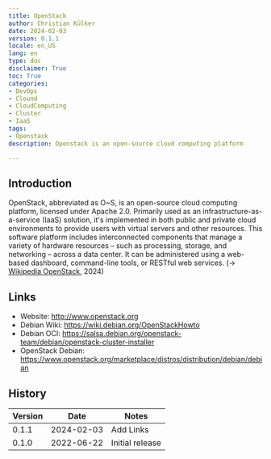 ```yaml
---
title: OpenStack
author: Christian Külker
date: 2024-02-03
version: 0.1.1
locale: en_US
lang: en
type: doc
disclaimer: True
toc: True
categories:
- DevOps
- Clound
- CloudComputing
- Cluster
- IaaS
tags:
- Openstack
description: Openstack is an open-source cloud computing platform

---
```


## Introduction

OpenStack, abbreviated as O~S, is an open-source cloud computing platform,
licensed under Apache 2.0. Primarily used as an infrastructure-as-a-service
(IaaS) solution, it's implemented in both public and private cloud environments
to provide users with virtual servers and other resources. This software
platform includes interconnected components that manage a variety of hardware
resources – such as processing, storage, and networking – across a data center.
It can be administered using a web-based dashboard, command-line tools, or
RESTful web services. (→ [Wikipedia OpenStack], 2024)

[Wikipedia OpenStack]: https://en.wikipedia.org/wiki/OpenStack

## Links

- Website: <http://www.openstack.org>
- Debian Wiki: <https://wiki.debian.org/OpenStackHowto>
- Debian OCI: <https://salsa.debian.org/openstack-team/debian/openstack-cluster-installer>
- OpenStack Debian: <https://www.openstack.org/marketplace/distros/distribution/debian/debian>

## History

| Version | Date       | Notes                                                |
| ------- | ---------- | ---------------------------------------------------- |
| 0.1.1   | 2024-02-03 | Add Links                                            |
| 0.1.0   | 2022-06-22 | Initial release                                      |

